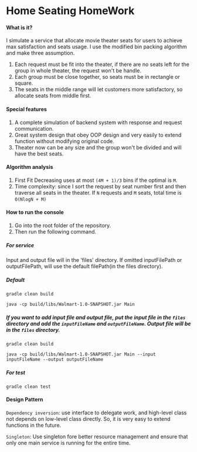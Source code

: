 # Home Seating HomeWork
#### What is it?
I simulate a service that allocate movie theater seats for users to achieve max satisfaction and seats usage.
I use the modified bin packing algorithm and make three assumption.
1. Each request must be fit into the theater, if there are no seats left for the group in whole theater, the request won't be handle.
2. Each group must be close together, so seats must be in rectangle or square.
3. The seats in the middle range will let customers more satisfactory, so allocate seats from middle first.

#### Special features
1. A complete simulation of backend system with response and request communication.
2. Great system design that obey OOP design and very easily to extend function without modifying original code.
3. Theater now can be any size and the group won't be divided and will have the best seats.

#### Algorithm analysis
1. First Fit Decreasing uses at most `(4M + 1)/3` bins if the optimal is `M`.
2. Time complexity: since I sort the request by seat number first and then traverse all seats in the theater. If `N` requests and `M` seats, total time is `O(NlogN + M)`

#### How to run the console
1. Go into the root folder of the repository.
2. Then run the following command.
##### For service
Input and output file will in the 'files' directory.
If omitted inputFilePath or outputFilePath, will use the default filePath(in the files directory).
##### Default
```
gradle clean build

java -cp build/libs/Walmart-1.0-SNAPSHOT.jar Main
```
##### If you want to add input file and output file, put the input file in the `files` directory and add the `inputFileName` and `outputFileName`. Output file will be in the `files` directory.

```
gradle clean build

java -cp build/libs/Walmart-1.0-SNAPSHOT.jar Main --input inputFileName --output outputFileName
```
##### For test
```
gradle clean test
```
#### Design Pattern
`Dependency inversion`: use interface to delegate work, and high-level class not depends on low-level class directly. So, it is very easy to extend functions in the future.

`Singleton`: Use singleton fore better resource management and ensure that only one main service is running for the entire time.

